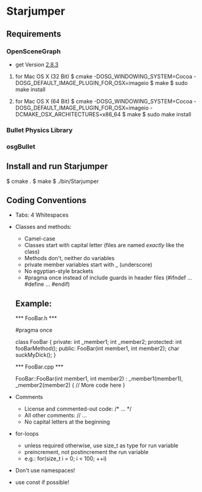 # Starjumper

## Requirements

### OpenSceneGraph
 * get Version [2.8.3](http://www.openscenegraph.org/projects/osg/wiki/Downloads)

 1. for Mac OS X (32 Bit)
 $ cmake -DOSG_WINDOWING_SYSTEM=Cocoa -DOSG_DEFAULT_IMAGE_PLUGIN_FOR_OSX=imageio
 $ make
 $ sudo make install

 2. for Mac OS X (64 Bit)
 $ cmake -DOSG_WINDOWING_SYSTEM=Cocoa -DOSG_DEFAULT_IMAGE_PLUGIN_FOR_OSX=imageio -DCMAKE_OSX_ARCHITECTURES=x86_64
 $ make
 $ sudo make install

### Bullet Physics Library
### osgBullet

## Install and run Starjumper
$ cmake .
$ make
$ ./bin/Starjumper

## Coding Conventions

- Tabs: 4 Whitespaces

- Classes and methods:
	- Camel-case
	- Classes start with capital letter (files are named _exactly_ like the class)
	- Methods don't, neither do variables
	- private member variables start with _ (underscore)
	- No egyptian-style brackets
	- #pragma once instead of include guards in header files (#ifndef ... #define ... #endif)
	
	Example:
	--------

	*** FooBar.h ***

	#pragma once

	class FooBar
	{
	private:
		int _member1;
		int _member2;
	protected:
		int fooBarMethod();
	public:
		FooBar(int member1, int member2);
		char suckMyDick();
	}
	
	
	*** FooBar.cpp ***
	
	FooBar::FooBar(int member1, int member2) :
		_member1(member1),
		_member2(member2)
	{
		// More code here
	}
	
- Comments
	- License and commented-out code: /* ... */
	- All other comments:             // ...
	- No capital letters at the beginning

- for-loops
	- unless required otherwise, use size_t as type for run variable
	- preincrement, not postincrement the run variable
	- e.g.: for(size_t i = 0; i < 100; ++i)
	
- Don't use namespaces!
- use const if possible!